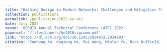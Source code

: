 ```yaml
---
title: "Hashing Design in Modern Networks: Challenges and Mitigation Techniques"
collection: publications
permalink: /publication/2022-xu-atc
date: July 2022
venue: 'USENIX Annual Technical Conference (ATC) 2022'
paperurl: '/files/papers/he2016sigcomm.pdf'
link: 'https://dl.acm.org/doi/10.1145/2934872.2934903'
citation: 'Yunhong Xu, Keqiang He, Rui Wang, Minlan Yu, Nick Duffield, Hassan Wassel, Shidong Zhang, Leon Poutievski, Junlan Zhou and Amin Vahdat'
---
```

